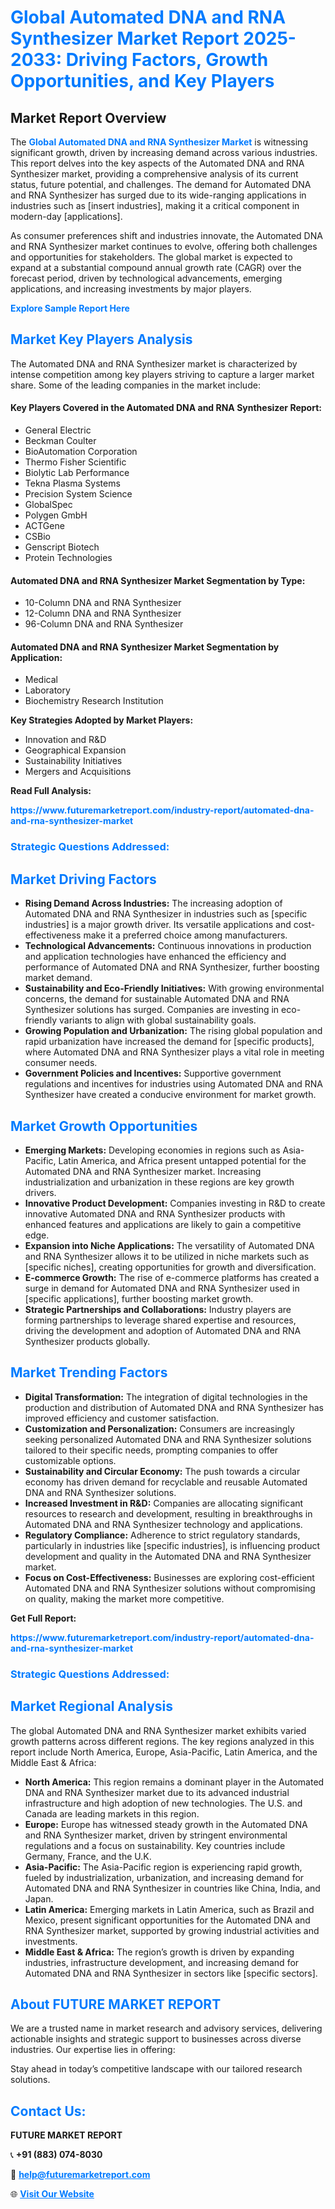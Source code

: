 <h1 style="color: #007BFF;">Global Automated DNA and RNA Synthesizer Market Report 2025-2033: Driving Factors, Growth Opportunities, and Key Players</h1>

<section id="overview">
<h2>Market Report Overview</h2>
<p>The <a href="https://www.futuremarketreport.com/industry-report/automated-dna-and-rna-synthesizer-market" style="color: #007BFF; text-decoration: none;"><strong>Global Automated DNA and RNA Synthesizer Market</strong></a> is witnessing significant growth, driven by increasing demand across various industries. This report delves into the key aspects of the Automated DNA and RNA Synthesizer market, providing a comprehensive analysis of its current status, future potential, and challenges. The demand for Automated DNA and RNA Synthesizer has surged due to its wide-ranging applications in industries such as [insert industries], making it a critical component in modern-day [applications].</p>
<p>As consumer preferences shift and industries innovate, the Automated DNA and RNA Synthesizer market continues to evolve, offering both challenges and opportunities for stakeholders. The global market is expected to expand at a substantial compound annual growth rate (CAGR) over the forecast period, driven by technological advancements, emerging applications, and increasing investments by major players.</p>
</section>

<section id="overview">
<p><a href="https://www.futuremarketreport.com/request-sample/reportId=77490" style="color: #007BFF; text-decoration: none;"><strong>Explore Sample Report Here</strong></a></p>
</section>

<section id="key-players">
<h2 style="color: #007BFF;">Market Key Players Analysis</h2>
<p>The Automated DNA and RNA Synthesizer market is characterized by intense competition among key players striving to capture a larger market share. Some of the leading companies in the market include:</p>
<h4>Key Players Covered in the Automated DNA and RNA Synthesizer Report:</h4>
<ul><li>General Electric</li><li>Beckman Coulter</li><li>BioAutomation Corporation</li><li>Thermo Fisher Scientific</li><li>Biolytic Lab Performance</li><li>Tekna Plasma Systems</li><li>Precision System Science</li><li>GlobalSpec</li><li>Polygen GmbH</li><li>ACTGene</li><li>CSBio</li><li>Genscript Biotech</li><li>Protein Technologies</li></ul>
<h4>Automated DNA and RNA Synthesizer Market Segmentation by Type:</h4>
<ul><li>10-Column DNA and RNA Synthesizer</li><li>12-Column DNA and RNA Synthesizer</li><li>96-Column DNA and RNA Synthesizer</li></ul>

<h4>Automated DNA and RNA Synthesizer Market Segmentation by Application:</h4>
<ul><li>Medical</li><li>Laboratory</li><li>Biochemistry Research Institution</li></ul>
<p><strong>Key Strategies Adopted by Market Players:</strong></p>
<ul>
<li>Innovation and R&D</li>
<li>Geographical Expansion</li>
<li>Sustainability Initiatives</li>
<li>Mergers and Acquisitions</li>
</ul>
</section>

<section>
<p><strong>Read Full Analysis: </strong></p><a href="https://www.futuremarketreport.com/industry-report/automated-dna-and-rna-synthesizer-market" style="color: #007BFF; text-decoration: none;"><strong>https://www.futuremarketreport.com/industry-report/automated-dna-and-rna-synthesizer-market</strong></a>
<h3 style="color: #007BFF;">Strategic Questions Addressed:</h3>
</section>

<section id="driving-factors">
<h2 style="color: #007BFF;">Market Driving Factors</h2>
<ul>
<li><strong>Rising Demand Across Industries:</strong> The increasing adoption of Automated DNA and RNA Synthesizer in industries such as [specific industries] is a major growth driver. Its versatile applications and cost-effectiveness make it a preferred choice among manufacturers.</li>
<li><strong>Technological Advancements:</strong> Continuous innovations in production and application technologies have enhanced the efficiency and performance of Automated DNA and RNA Synthesizer, further boosting market demand.</li>
<li><strong>Sustainability and Eco-Friendly Initiatives:</strong> With growing environmental concerns, the demand for sustainable Automated DNA and RNA Synthesizer solutions has surged. Companies are investing in eco-friendly variants to align with global sustainability goals.</li>
<li><strong>Growing Population and Urbanization:</strong> The rising global population and rapid urbanization have increased the demand for [specific products], where Automated DNA and RNA Synthesizer plays a vital role in meeting consumer needs.</li>
<li><strong>Government Policies and Incentives:</strong> Supportive government regulations and incentives for industries using Automated DNA and RNA Synthesizer have created a conducive environment for market growth.</li>
</ul>
</section>

<section id="growth-opportunities">
<h2 style="color: #007BFF;">Market Growth Opportunities</h2>
<ul>
<li><strong>Emerging Markets:</strong> Developing economies in regions such as Asia-Pacific, Latin America, and Africa present untapped potential for the Automated DNA and RNA Synthesizer market. Increasing industrialization and urbanization in these regions are key growth drivers.</li>
<li><strong>Innovative Product Development:</strong> Companies investing in R&D to create innovative Automated DNA and RNA Synthesizer products with enhanced features and applications are likely to gain a competitive edge.</li>
<li><strong>Expansion into Niche Applications:</strong> The versatility of Automated DNA and RNA Synthesizer allows it to be utilized in niche markets such as [specific niches], creating opportunities for growth and diversification.</li>
<li><strong>E-commerce Growth:</strong> The rise of e-commerce platforms has created a surge in demand for Automated DNA and RNA Synthesizer used in [specific applications], further boosting market growth.</li>
<li><strong>Strategic Partnerships and Collaborations:</strong> Industry players are forming partnerships to leverage shared expertise and resources, driving the development and adoption of Automated DNA and RNA Synthesizer products globally.</li>
</ul>
</section>

<section id="trending-factors">
<h2 style="color: #007BFF;">Market Trending Factors</h2>
<ul>
<li><strong>Digital Transformation:</strong> The integration of digital technologies in the production and distribution of Automated DNA and RNA Synthesizer has improved efficiency and customer satisfaction.</li>
<li><strong>Customization and Personalization:</strong> Consumers are increasingly seeking personalized Automated DNA and RNA Synthesizer solutions tailored to their specific needs, prompting companies to offer customizable options.</li>
<li><strong>Sustainability and Circular Economy:</strong> The push towards a circular economy has driven demand for recyclable and reusable Automated DNA and RNA Synthesizer solutions.</li>
<li><strong>Increased Investment in R&D:</strong> Companies are allocating significant resources to research and development, resulting in breakthroughs in Automated DNA and RNA Synthesizer technology and applications.</li>
<li><strong>Regulatory Compliance:</strong> Adherence to strict regulatory standards, particularly in industries like [specific industries], is influencing product development and quality in the Automated DNA and RNA Synthesizer market.</li>
<li><strong>Focus on Cost-Effectiveness:</strong> Businesses are exploring cost-efficient Automated DNA and RNA Synthesizer solutions without compromising on quality, making the market more competitive.</li>
</ul>
</section>

<section>
<p><strong>Get Full Report: </strong></p><a href="https://www.futuremarketreport.com/industry-report/automated-dna-and-rna-synthesizer-market" style="color: #007BFF; text-decoration: none;"><strong>https://www.futuremarketreport.com/industry-report/automated-dna-and-rna-synthesizer-market</strong></a>
<h3 style="color: #007BFF;">Strategic Questions Addressed:</h3>
</section>


<section id="regional-analysis">
<h2 style="color: #007BFF;">Market Regional Analysis</h2>
<p>The global Automated DNA and RNA Synthesizer market exhibits varied growth patterns across different regions. The key regions analyzed in this report include North America, Europe, Asia-Pacific, Latin America, and the Middle East & Africa:</p>
<ul>
<li><strong>North America:</strong> This region remains a dominant player in the Automated DNA and RNA Synthesizer market due to its advanced industrial infrastructure and high adoption of new technologies. The U.S. and Canada are leading markets in this region.</li>
<li><strong>Europe:</strong> Europe has witnessed steady growth in the Automated DNA and RNA Synthesizer market, driven by stringent environmental regulations and a focus on sustainability. Key countries include Germany, France, and the U.K.</li>
<li><strong>Asia-Pacific:</strong> The Asia-Pacific region is experiencing rapid growth, fueled by industrialization, urbanization, and increasing demand for Automated DNA and RNA Synthesizer in countries like China, India, and Japan.</li>
<li><strong>Latin America:</strong> Emerging markets in Latin America, such as Brazil and Mexico, present significant opportunities for the Automated DNA and RNA Synthesizer market, supported by growing industrial activities and investments.</li>
<li><strong>Middle East & Africa:</strong> The region’s growth is driven by expanding industries, infrastructure development, and increasing demand for Automated DNA and RNA Synthesizer in sectors like [specific sectors].</li>
</ul>
</section>

<footer>
<h2 style="color: #007BFF;">About FUTURE MARKET REPORT</h2>
<p>We are a trusted name in market research and advisory services, delivering actionable insights and strategic support to businesses across diverse industries. Our expertise lies in offering:</p>

<p>Stay ahead in today’s competitive landscape with our tailored research solutions.</p>

<h2 style="color: #007BFF;">Contact Us:</h2>
<p><strong>FUTURE MARKET REPORT</strong></p>
<p>📞 <strong>+91 (883) 074-8030</strong></p>
<p>📧 <strong><a href="mailto:help@futuremarketreport.com" style="color: #007BFF;">help@futuremarketreport.com</a></strong></p>
<p>🌐 <strong><a href="https://www.futuremarketreport.com/" style="color: #007BFF;">Visit Our Website</a></strong></p>
</footer>